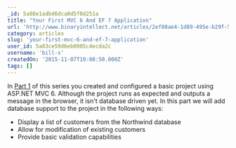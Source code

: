 ```yaml
---
_id: 5a88e1adbd6dca0d5f0d251a
title: "Your First MVC 6 And EF 7 Application"
url: 'http://www.binaryintellect.net/articles/2ef80ae4-1d89-495e-b29f-5d6d3161cb93.aspx'
category: articles
slug: 'your-first-mvc-6-and-ef-7-application'
user_id: 5a83ce59d6eb0005c4ecda2c
username: 'bill-s'
createdOn: '2015-11-07T19:08:50.000Z'
tags: []
---
```


In <a href="http://www.binaryintellect.net/articles/895b33a8-0827-4e54-83d6-4938c46810b4.aspx">Part 1</a> of this series you created and configured a basic project using ASP.NET MVC 6. Although the project runs as expected and outputs a message in the browser, it isn't database driven yet. In this part we will add database support to the project in the following ways:
<ul>
	<li>Display a list of customers from the Northwind database</li>
	<li>Allow for modification of existing customers</li>
	<li>Provide basic validation capabilities</li>
</ul>
